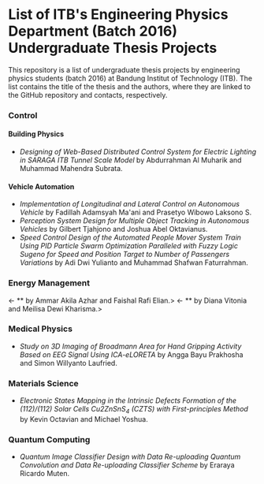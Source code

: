 # List of ITB's Engineering Physics Department (Batch 2016) Undergraduate Thesis Projects

This repository is a list of undergraduate thesis projects by engineering physics students (batch 2016) at Bandung Institut of Technology (ITB). The list contains the title of the thesis and the authors, where they are linked to the GitHub repository and contacts, respectively.

### Control
#### Building Physics
- *Designing of Web-Based Distributed Control System for Electric Lighting in SARAGA ITB Tunnel Scale Model* by Abdurrahman Al Muharik and Muhammad Mahendra Subrata.
#### Vehicle Automation
- *Implementation of Longitudinal and Lateral Control on Autonomous Vehicle* by Fadillah Adamsyah Ma'ani and Prasetyo Wibowo Laksono S.
- *Perception System Design for Multiple Object Tracking in Autonomous Vehicles* by Gilbert Tjahjono and Joshua Abel Oktavianus.
- *Speed Control Design of the Automated People Mover System Train Using PID Particle Swarm Optimization Paralleled with Fuzzy Logic Sugeno for Speed and Position Target to Number of Passengers Variations* by Adi Dwi Yulianto and Muhammad Shafwan Faturrahman.

### Energy Management
<- ** by Ammar Akila Azhar and Faishal Rafi Elian.>
<- ** by Diana Vitonia and Meilisa Dewi Kharisma.>

### Medical Physics
- *Study on 3D Imaging of Broadmann Area for Hand Gripping Activity Based on EEG Signal Using ICA-eLORETA* by Angga Bayu Prakhosha and Simon Willyanto Laufried.

### Materials Science
- *Electronic States Mapping in the Intrinsic Defects Formation of the (112)/(112) Solar Cells $Cu2ZnSnS_{4}$ (CZTS) with First-principles Method* by Kevin Octavian and Michael Yoshua.

### Quantum Computing
- *Quantum Image Classifier Design with Data Re-uploading Quantum Convolution and Data Re-uploading Classifier Scheme* by Eraraya Ricardo Muten.
